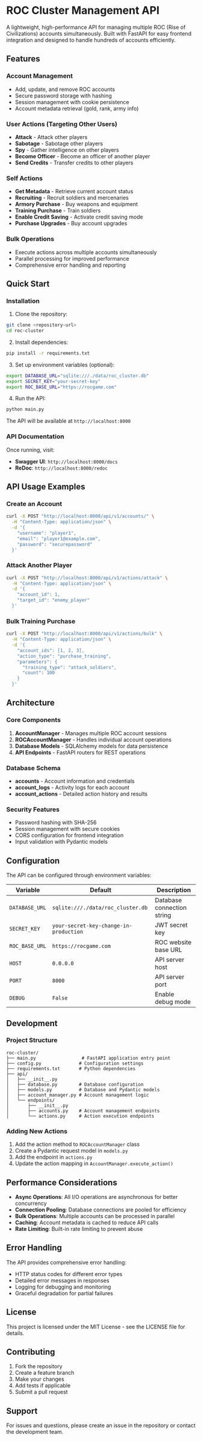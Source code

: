 # ROC Cluster Management API

A lightweight, high-performance API for managing multiple ROC (Rise of Civilizations) accounts simultaneously. Built with FastAPI for easy frontend integration and designed to handle hundreds of accounts efficiently.

## Features

### Account Management
- Add, update, and remove ROC accounts
- Secure password storage with hashing
- Session management with cookie persistence
- Account metadata retrieval (gold, rank, army info)

### User Actions (Targeting Other Users)
- **Attack** - Attack other players
- **Sabotage** - Sabotage other players
- **Spy** - Gather intelligence on other players
- **Become Officer** - Become an officer of another player
- **Send Credits** - Transfer credits to other players

### Self Actions
- **Get Metadata** - Retrieve current account status
- **Recruiting** - Recruit soldiers and mercenaries
- **Armory Purchase** - Buy weapons and equipment
- **Training Purchase** - Train soldiers
- **Enable Credit Saving** - Activate credit saving mode
- **Purchase Upgrades** - Buy account upgrades

### Bulk Operations
- Execute actions across multiple accounts simultaneously
- Parallel processing for improved performance
- Comprehensive error handling and reporting

## Quick Start

### Installation

1. Clone the repository:
```bash
git clone <repository-url>
cd roc-cluster
```

2. Install dependencies:
```bash
pip install -r requirements.txt
```

3. Set up environment variables (optional):
```bash
export DATABASE_URL="sqlite:///./data/roc_cluster.db"
export SECRET_KEY="your-secret-key"
export ROC_BASE_URL="https://rocgame.com"
```

4. Run the API:
```bash
python main.py
```

The API will be available at `http://localhost:8000`

### API Documentation

Once running, visit:
- **Swagger UI**: `http://localhost:8000/docs`
- **ReDoc**: `http://localhost:8000/redoc`

## API Usage Examples

### Create an Account
```bash
curl -X POST "http://localhost:8000/api/v1/accounts/" \
  -H "Content-Type: application/json" \
  -d '{
    "username": "player1",
    "email": "player1@example.com",
    "password": "securepassword"
  }'
```

### Attack Another Player
```bash
curl -X POST "http://localhost:8000/api/v1/actions/attack" \
  -H "Content-Type: application/json" \
  -d '{
    "account_id": 1,
    "target_id": "enemy_player"
  }'
```

### Bulk Training Purchase
```bash
curl -X POST "http://localhost:8000/api/v1/actions/bulk" \
  -H "Content-Type: application/json" \
  -d '{
    "account_ids": [1, 2, 3],
    "action_type": "purchase_training",
    "parameters": {
      "training_type": "attack_soldiers",
      "count": 100
    }
  }'
```

## Architecture

### Core Components

1. **AccountManager** - Manages multiple ROC account sessions
2. **ROCAccountManager** - Handles individual account operations
3. **Database Models** - SQLAlchemy models for data persistence
4. **API Endpoints** - FastAPI routers for REST operations

### Database Schema

- **accounts** - Account information and credentials
- **account_logs** - Activity logs for each account
- **account_actions** - Detailed action history and results

### Security Features

- Password hashing with SHA-256
- Session management with secure cookies
- CORS configuration for frontend integration
- Input validation with Pydantic models

## Configuration

The API can be configured through environment variables:

| Variable | Default | Description |
|----------|---------|-------------|
| `DATABASE_URL` | `sqlite:///./data/roc_cluster.db` | Database connection string |
| `SECRET_KEY` | `your-secret-key-change-in-production` | JWT secret key |
| `ROC_BASE_URL` | `https://rocgame.com` | ROC website base URL |
| `HOST` | `0.0.0.0` | API server host |
| `PORT` | `8000` | API server port |
| `DEBUG` | `False` | Enable debug mode |

## Development

### Project Structure
```
roc-cluster/
├── main.py                 # FastAPI application entry point
├── config.py              # Configuration settings
├── requirements.txt       # Python dependencies
├── api/
│   ├── __init__.py
│   ├── database.py        # Database configuration
│   ├── models.py          # Database and Pydantic models
│   ├── account_manager.py # Account management logic
│   └── endpoints/
│       ├── __init__.py
│       ├── accounts.py    # Account management endpoints
│       └── actions.py     # Action execution endpoints
```

### Adding New Actions

1. Add the action method to `ROCAccountManager` class
2. Create a Pydantic request model in `models.py`
3. Add the endpoint in `actions.py`
4. Update the action mapping in `AccountManager.execute_action()`

## Performance Considerations

- **Async Operations**: All I/O operations are asynchronous for better concurrency
- **Connection Pooling**: Database connections are pooled for efficiency
- **Bulk Operations**: Multiple accounts can be processed in parallel
- **Caching**: Account metadata is cached to reduce API calls
- **Rate Limiting**: Built-in rate limiting to prevent abuse

## Error Handling

The API provides comprehensive error handling:
- HTTP status codes for different error types
- Detailed error messages in responses
- Logging for debugging and monitoring
- Graceful degradation for partial failures

## License

This project is licensed under the MIT License - see the LICENSE file for details.

## Contributing

1. Fork the repository
2. Create a feature branch
3. Make your changes
4. Add tests if applicable
5. Submit a pull request

## Support

For issues and questions, please create an issue in the repository or contact the development team.
